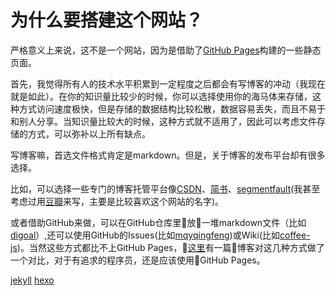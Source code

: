 为什么要搭建这个网站？
=========

严格意义上来说，这不是一个网站，因为是借助了[GitHub Pages](https://pages.github.com/)构建的一些静态页面。

首先，我觉得所有人的技术水平积累到一定程度之后都会有写博客的冲动（我现在就是如此）。在你的知识量比较少的时候，你可以选择使用你的海马体来存储，这种方式访问速度极快，但是存储的数据结构比较松散，数据容易丢失，而且不易于和别人分享。当知识量比较大的时候，这种方式就不适用了，因此可以考虑文件存储的方式，可以弥补以上所有缺点。

写博客嘛，首选文件格式肯定是markdown。但是，关于博客的发布平台却有很多选择。

比如，可以选择一些专门的博客托管平台像[CSDN](https://blog.csdn.net/)、[简书](https://www.jianshu.com/)、[segmentfault](https://segmentfault.com/)(我甚至考虑过用[豆瓣](https://www.douban.com/)来写，主要是比较喜欢这个网站的名字)。

或者借助GitHub来做，可以在GitHub仓库里放一堆markdown文件（比如[digoal](https://github.com/digoal/blog)）,还可以使用GitHub的Issues(比如[mqyqingfeng](https://github.com/mqyqingfeng/Blog/issues))或Wiki(比如[coffee-js](https://github.com/coffee-js/languages/wiki))。当然这些方式都比不上GitHub Pages，[这里](https://github.com/rainzhaojy/blogs/issues/1)有一篇博客对这几种方式做了一个对比，对于有追求的程序员，还是应该使用GitHub Pages。

[jekyll](https://jekyllrb.com/)
[hexo](https://hexo.io/)